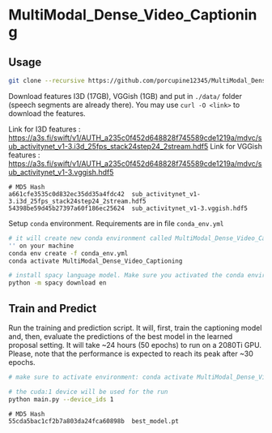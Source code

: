 # MultiModal_Dense_Video_Captioning



## Usage

```bash
git clone --recursive https://github.com/porcupine12345/MultiModal_Dense_Video_Captioning.git
```

Download features I3D (17GB), VGGish (1GB) and put in `./data/` folder (speech segments are already there). You may use `curl -O <link>` to download the features.

Link for I3D features : https://a3s.fi/swift/v1/AUTH_a235c0f452d648828f745589cde1219a/mdvc/sub_activitynet_v1-3.i3d_25fps_stack24step24_2stream.hdf5
Link for VGGish features : https://a3s.fi/swift/v1/AUTH_a235c0f452d648828f745589cde1219a/mdvc/sub_activitynet_v1-3.vggish.hdf5

```
# MD5 Hash
a661cfe3535c0d832ec35dd35a4fdc42  sub_activitynet_v1-3.i3d_25fps_stack24step24_2stream.hdf5
54398be59d45b27397a60f186ec25624  sub_activitynet_v1-3.vggish.hdf5
```

Setup `conda` environment. Requirements are in file `conda_env.yml`

```bash
# it will create new conda environment called MultiModal_Dense_Video_Captioning
'' on your machine
conda env create -f conda_env.yml
conda activate MultiModal_Dense_Video_Captioning

# install spacy language model. Make sure you activated the conda environment
python -m spacy download en
```

## Train and Predict

Run the training and prediction script. It will, first, train the captioning model and, then, evaluate the predictions of the best model in the learned proposal setting. It will take ~24 hours (50 epochs) to run on a 2080Ti GPU. Please, note that the performance is expected to reach its peak after ~30 epochs.

```bash
# make sure to activate environment: conda activate MultiModal_Dense_Video_Captioning

# the cuda:1 device will be used for the run
python main.py --device_ids 1
```



```
# MD5 Hash
55cda5bac1cf2b7a803da24fca60898b  best_model.pt
```
